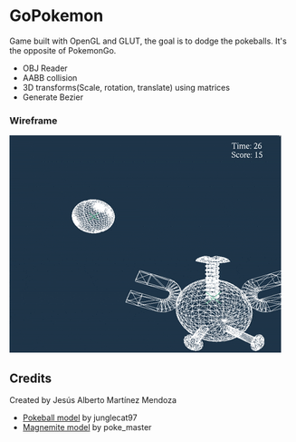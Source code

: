 # GoPokemon
Game built with OpenGL and GLUT, the goal is to dodge the pokeballs. It's the opposite of PokemonGo.
 - OBJ Reader
 - AABB collision
 - 3D transforms(Scale, rotation, translate) using matrices
 - Generate Bezier

### Wireframe
![](https://raw.githubusercontent.com/jesusmartinoza/GoPokemon/master/Readme%20assets/wireframe.gif)

## Credits
Created by Jesús Alberto Martínez Mendoza
- [Pokeball model](http://tf3dm.com/3d-model/pokemon-ball-23563.html) by junglecat97
- [Magnemite model](http://tf3dm.com/3d-model/magnemite-pokemon-97504.html) by poke_master
